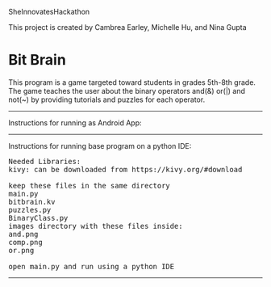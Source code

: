SheInnovatesHackathon

This project is created by Cambrea Earley, Michelle Hu, and Nina Gupta


# Bit Brain

This program is a game targeted toward students in grades 5th-8th grade.  
The game teaches the user about the binary operators and(&) or(|) and not(~) by providing tutorials and puzzles 
for each operator. 



_______________________________________________________
Instructions for running as Android App:


_______________________________________________________
Instructions for running base program on a python IDE:
<pre>
Needed Libraries:
kivy: can be downloaded from https://kivy.org/#download 

keep these files in the same directory
main.py
bitbrain.kv
puzzles.py
BinaryClass.py
images directory with these files inside:
and.png
comp.png
or.png

open main.py and run using a python IDE
</pre>
_______________________________________________________

